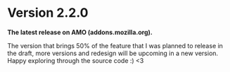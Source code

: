 # Version 2.2.0

**The latest release on AMO (addons.mozilla.org).**

The version that brings 50% of the feature that I was planned to release in the draft, more versions and redesign will be upcoming in a new version. Happy exploring through the source code :) <3




